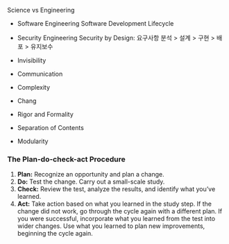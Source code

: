 
Science vs Engineering

- Software Engineering 
	Software Development Lifecycle
- Security Engineering
	Security by Design: 요구사항 분석 > 설계 > 구현 > 배포 > 유지보수

- Invisibility
- Communication
- Complexity
- Chang

- Rigor and Formality
- Separation of Contents
- Modularity

### The Plan-do-check-act Procedure

1. **Plan:** Recognize an opportunity and plan a change.
2. **Do:** Test the change. Carry out a small-scale study.
3. **Check:** Review the test, analyze the results, and identify what you’ve learned.
4. **Act:** Take action based on what you learned in the study step. If the change did not work, go through the cycle again with a different plan. If you were successful, incorporate what you learned from the test into wider changes. Use what you learned to plan new improvements, beginning the cycle again.